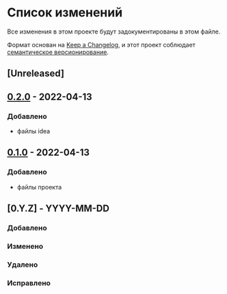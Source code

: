 # Список изменений
Все изменения в этом проекте будут задокументированы в этом файле.

Формат основан на [Keep a Changelog](https://keepachangelog.com/ru/1.0.0/),
и этот проект соблюдает [семантическое версионирование](https://semver.org/lang/ru/).

## [Unreleased]

## [0.2.0] - 2022-04-13
### Добавлено
- файлы idea

## [0.1.0] - 2022-04-13
### Добавлено
- файлы проекта

## [0.Y.Z] - YYYY-MM-DD
### Добавлено
### Изменено
### Удалено
### Исправлено

[0.2.0]: https://gitlab.study.htc-cs.com/root/java/java-22-1/-/tags/petr.klyukin-v0.2.0
[0.1.0]: https://gitlab.study.htc-cs.com/root/java/java-22-1/-/tags/petr.klyukin-v0.1.0

